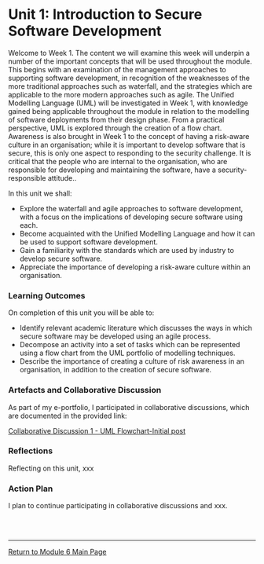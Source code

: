 # Unit 1: Introduction to Secure Software Development

Welcome to Week 1. The content we will examine this week will underpin a number of the important concepts that will be used throughout the module. This begins with an examination of the management approaches to supporting software development, in recognition of the weaknesses of the more traditional approaches such as waterfall, and the strategies which are applicable to the more modern approaches such as agile. The Unified Modelling Language (UML) will be investigated in Week 1, with knowledge gained being applicable throughout the module in relation to the modelling of software deployments from their design phase. From a practical perspective, UML is explored through the creation of a flow chart. Awareness is also brought in Week 1 to the concept of having a risk-aware culture in an organisation; while it is important to develop software that is secure, this is only one aspect to responding to the security challenge. It is critical that the people who are internal to the organisation, who are responsible for developing and maintaining the software, have a security-responsible attitude..

In this unit we shall:
 - Explore the waterfall and agile approaches to software development, with a focus on the implications of developing secure software using each.
 - Become acquainted with the Unified Modelling Language and how it can be used to support software development.
 - Gain a familiarity with the standards which are used by industry to develop secure software.
 - Appreciate the importance of developing a risk-aware culture within an organisation.

### Learning Outcomes
On completion of this unit you will be able to:
 - Identify relevant academic literature which discusses the ways in which secure software may be developed using an agile process.
 - Decompose an activity into a set of tasks which can be represented using a flow chart from the UML portfolio of modelling techniques.
 - Describe the importance of creating a culture of risk awareness in an organisation, in addition to the creation of secure software.

### Artefacts and Collaborative Discussion 
As part of my e-portfolio, I participated in collaborative discussions, which are documented in the provided link:

[Collaborative Discussion 1 - UML Flowchart-Initial post](SSD_Unit01_Discussion.pdf)

### Reflections
Reflecting on this unit, xxx

### Action Plan
I plan to continue participating in collaborative discussions and xxx.

<br><br>

--- 

[Return to Module 6 Main Page](SSD_main.md)

